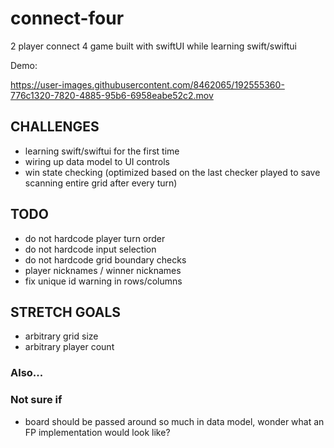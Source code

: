 # connect-four
2 player connect 4 game built with swiftUI while learning swift/swiftui

Demo:

https://user-images.githubusercontent.com/8462065/192555360-776c1320-7820-4885-95b6-6958eabe52c2.mov



## CHALLENGES

- learning swift/swiftui for the first time
- wiring up data model to UI controls
- win state checking (optimized based on the last checker played to save scanning entire grid after every turn)

## TODO

- do not hardcode player turn order
- do not hardcode input selection
- do not hardcode grid boundary checks
- player nicknames / winner nicknames
- fix unique id warning in rows/columns

## STRETCH GOALS

- arbitrary grid size
- arbitrary player count

### Also...

### Not sure if
- board should be passed around so much in data model, wonder what an FP implementation would look like?



